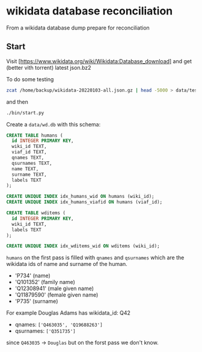 # wikidata database reconciliation

From a wikidata database dump prepare for reconciliation

## Start

Visit [https://www.wikidata.org/wiki/Wikidata:Database_download] and get
(better vith torrent) latest json.bz2

To do some testing

```bash
zcat /home/backup/wikidata-20220103-all.json.gz | head -5000 > data/test.json
```

and then

```bash
./bin/start.py
```


Create a `data/wd.db` with this schema:

```sql
CREATE TABLE humans (
  id INTEGER PRIMARY KEY,
  wiki_id TEXT,
  viaf_id TEXT,
  qnames TEXT,
  qsurnames TEXT,
  name TEXT,
  surname TEXT,
  labels TEXT
);

CREATE UNIQUE INDEX idx_humans_wid ON humans (wiki_id);
CREATE UNIQUE INDEX idx_humans_viafid ON humans (viaf_id);

CREATE TABLE wditems (
  id INTEGER PRIMARY KEY,
  wiki_id TEXT, 
  labels TEXT
);

CREATE UNIQUE INDEX idx_wditems_wid ON wditems (wiki_id);
```

`humans` on the first pass is filled with `qnames` and `qsurnames` which are the wikidata ids of name and surname of the human.

  - 'P734' (name)
  - 'Q101352' (family name)
  - 'Q12308941' (male given name)
  - 'Q11879590' (female given name)
  - 'P735' (surname)

For example Douglas Adams has wikidata_id: Q42 
  - qnames: `['Q463035', 'Q19688263']` 
  - qsurnames: `['Q351735']`

since `Q463035` -> `Douglas` but on the forst pass we don't know.


